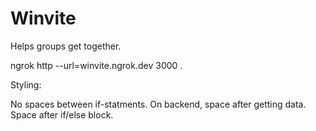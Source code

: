 # Winvite
Helps groups get together.

ngrok http --url=winvite.ngrok.dev 3000 . 

Styling:

No spaces between if-statments.
On backend, space after getting data.
Space after if/else block.


